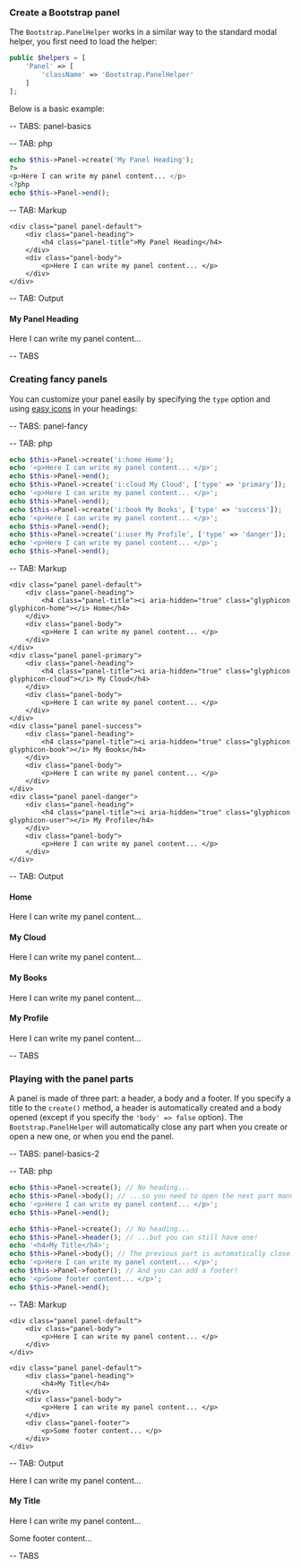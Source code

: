 ### Create a Bootstrap panel

The `Bootstrap.PanelHelper` works in a similar way to the standard modal helper, you first need to load the helper:

```php
public $helpers = [
    'Panel' => [
        'className' => 'Bootstrap.PanelHelper'
    ]
];
```

Below is a basic example:

-- TABS: panel-basics

-- TAB: php

```php
echo $this->Panel->create('My Panel Heading');
?>
<p>Here I can write my panel content... </p>
<?php
echo $this->Panel->end();
```

-- TAB: Markup

```markup
<div class="panel panel-default">
    <div class="panel-heading">
        <h4 class="panel-title">My Panel Heading</h4>
    </div>
    <div class="panel-body">
        <p>Here I can write my panel content... </p>
    </div>
</div>

```

-- TAB: Output

<div class="panel panel-default">
    <div class="panel-heading">
        <h4 class="panel-title">My Panel Heading</h4>
    </div>
    <div class="panel-body">
        <p>Here I can write my panel content... </p>
    </div>
</div>

-- TABS

### Creating fancy panels

You can customize your panel easily by specifying the `type` option and using [easy icons](../html-helper/icons.md) in
your headings:

-- TABS: panel-fancy

-- TAB: php

```php
echo $this->Panel->create('i:home Home');
echo '<p>Here I can write my panel content... </p>';
echo $this->Panel->end();
echo $this->Panel->create('i:cloud My Cloud', ['type' => 'primary']);
echo '<p>Here I can write my panel content... </p>';
echo $this->Panel->end();
echo $this->Panel->create('i:book My Books', ['type' => 'success']);
echo '<p>Here I can write my panel content... </p>';
echo $this->Panel->end();
echo $this->Panel->create('i:user My Profile', ['type' => 'danger']);
echo '<p>Here I can write my panel content... </p>';
echo $this->Panel->end();
```

-- TAB: Markup

```markup
<div class="panel panel-default">
    <div class="panel-heading">
        <h4 class="panel-title"><i aria-hidden="true" class="glyphicon glyphicon-home"></i> Home</h4>
    </div>
    <div class="panel-body">
        <p>Here I can write my panel content... </p>
    </div>
</div>
<div class="panel panel-primary">
    <div class="panel-heading">
        <h4 class="panel-title"><i aria-hidden="true" class="glyphicon glyphicon-cloud"></i> My Cloud</h4>
    </div>
    <div class="panel-body">
        <p>Here I can write my panel content... </p>
    </div>
</div>
<div class="panel panel-success">
    <div class="panel-heading">
        <h4 class="panel-title"><i aria-hidden="true" class="glyphicon glyphicon-book"></i> My Books</h4>
    </div>
    <div class="panel-body">
        <p>Here I can write my panel content... </p>
    </div>
</div>
<div class="panel panel-danger">
    <div class="panel-heading">
        <h4 class="panel-title"><i aria-hidden="true" class="glyphicon glyphicon-user"></i> My Profile</h4>
    </div>
    <div class="panel-body">
        <p>Here I can write my panel content... </p>
    </div>
</div>
```

-- TAB: Output

<div class="panel panel-default">
    <div class="panel-heading">
        <h4 class="panel-title"><i aria-hidden="true" class="glyphicon glyphicon-home"></i> Home</h4>
    </div>
    <div class="panel-body">
        <p>Here I can write my panel content... </p>
    </div>
</div>
<div class="panel panel-primary">
    <div class="panel-heading">
        <h4 class="panel-title"><i aria-hidden="true" class="glyphicon glyphicon-cloud"></i> My Cloud</h4>
    </div>
    <div class="panel-body">
        <p>Here I can write my panel content... </p>
    </div>
</div>
<div class="panel panel-success">
    <div class="panel-heading">
        <h4 class="panel-title"><i aria-hidden="true" class="glyphicon glyphicon-book"></i> My Books</h4>
    </div>
    <div class="panel-body">
        <p>Here I can write my panel content... </p>
    </div>
</div>
<div class="panel panel-danger">
    <div class="panel-heading">
        <h4 class="panel-title"><i aria-hidden="true" class="glyphicon glyphicon-user"></i> My Profile</h4>
    </div>
    <div class="panel-body">
        <p>Here I can write my panel content... </p>
    </div>
</div>

-- TABS

### Playing with the panel parts

A panel is made of three part: a header, a body and a footer. If you specify a title to the `create()` method, a header is
automatically created and a body opened (except if you specify the `'body' => false` option). The `Bootstrap.PanelHelper` will
automatically close any part when you create or open a new one, or when you end the panel.

-- TABS: panel-basics-2

-- TAB: php

```php
echo $this->Panel->create(); // No heading...
echo $this->Panel->body(); // ...so you need to open the next part manually.
echo '<p>Here I can write my panel content... </p>';
echo $this->Panel->end();

echo $this->Panel->create(); // No heading...
echo $this->Panel->header(); // ...but you can still have one!
echo '<h4>My Title</h4>';
echo $this->Panel->body(); // The previous part is automatically close!
echo '<p>Here I can write my panel content... </p>';
echo $this->Panel->footer(); // And you can add a footer!
echo '<p>Some footer content... </p>';
echo $this->Panel->end();
```

-- TAB: Markup

```markup
<div class="panel panel-default">
    <div class="panel-body">
        <p>Here I can write my panel content... </p>
    </div>
</div>

<div class="panel panel-default">
    <div class="panel-heading">
        <h4>My Title</h4>
    </div>
    <div class="panel-body">
        <p>Here I can write my panel content... </p>
    </div>
    <div class="panel-footer">
        <p>Some footer content... </p>
    </div>
</div>
```

-- TAB: Output

<div class="panel panel-default">
    <div class="panel-body">
        <p>Here I can write my panel content... </p>
    </div>
</div>
<div class="panel panel-default">
    <div class="panel-heading">
        <h4>My Title</h4>
    </div>
    <div class="panel-body">
        <p>Here I can write my panel content... </p>
    </div>
    <div class="panel-footer">
        <p>Some footer content... </p>
    </div>
</div>

-- TABS
